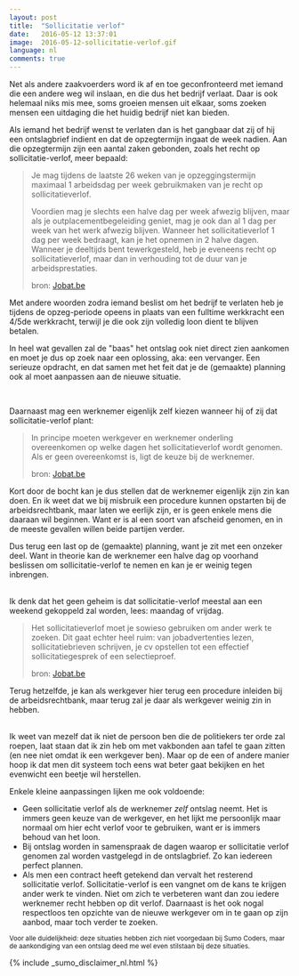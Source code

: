 ```yaml
---
layout: post
title:  "Sollicitatie verlof"
date:   2016-05-12 13:37:01
image:  2016-05-12-sollicitatie-verlof.gif
language: nl
comments: true
---
```

Net als andere zaakvoerders word ik af en toe geconfronteerd met iemand die een andere weg wil inslaan, en die dus het
bedrijf verlaat. Daar is ook helemaal niks mis mee, soms groeien mensen uit elkaar, soms zoeken mensen een uitdaging die
het huidig bedrijf niet kan bieden.

Als iemand het bedrijf wenst te verlaten dan is het gangbaar dat zij of hij een ontslagbrief indient en dat de opzegtermijn 
ingaat de week nadien. Aan die opzegtermijn zijn een aantal zaken gebonden, zoals het recht op sollicitatie-verlof, meer 
bepaald: 

> Je mag tijdens de laatste 26 weken van je opzeggingstermijn maximaal 1 arbeidsdag per week gebruikmaken van je recht 
> op sollicitatieverlof.
>    
> Voordien mag je slechts een halve dag per week afwezig blijven, maar als je outplacementbegeleiding geniet, mag je 
> ook dan al 1 dag per week van het werk afwezig blijven. Wanneer het sollicitatieverlof 1 dag per week bedraagt, kan 
> je het opnemen in 2 halve dagen. Wanneer je deeltijds bent tewerkgesteld, heb je eveneens recht op sollicitatieverlof, 
> maar dan in verhouding tot de duur van je arbeidsprestaties.
> <footer>bron: <a href="http://www.jobat.be/nl/artikels/wat-is-sollicitatieverlof">Jobat.be</a></footer>

Met andere woorden zodra iemand beslist om het bedrijf te verlaten heb je tijdens de opzeg-periode opeens in plaats van 
een fulltime werkkracht een 4/5de werkkracht, terwijl je die ook zijn volledig loon dient te blijven betalen.

In heel wat gevallen zal de "baas" het ontslag ook niet direct zien aankomen en moet je dus op zoek naar een oplossing, 
aka: een vervanger. Een serieuze opdracht, en dat samen met het feit dat je de (gemaakte) planning ook al moet aanpassen 
aan de nieuwe situatie.

<br />

Daarnaast mag een werknemer eigenlijk zelf kiezen wanneer hij of zij dat sollicitatie-verlof plant:

> In principe moeten werkgever en werknemer onderling overeenkomen op welke dagen het sollicitatieverlof wordt genomen. 
> Als er geen overeenkomst is, ligt de keuze bij de werknemer.
> <footer>bron: <a href="http://www.jobat.be/nl/artikels/mag-ik-zelf-kiezen-wanneer-ik-sollicitatieverlof-neem/">Jobat.be</a></footer>

Kort door de bocht kan je dus stellen dat de werknemer eigenlijk zijn zin kan doen. En ik weet dat we bij misbruik een 
procedure kunnen opstarten bij de arbeidsrechtbank, maar laten we eerlijk zijn, er is geen enkele mens die daaraan wil 
beginnen. Want er is al een soort van afscheid genomen, en in de meeste gevallen willen beide partijen verder.

Dus terug een last op de (gemaakte) planning, want je zit met een onzeker deel. Want in theorie kan de werknemer een halve
dag op voorhand beslissen om sollicitatie-verlof te nemen en kan je er weinig tegen inbrengen.

<br />
Ik denk dat het geen geheim is dat sollicitatie-verlof meestal aan een weekend gekoppeld zal worden, lees:
maandag of vrijdag. 

> Het sollicitatieverlof moet je sowieso gebruiken om ander werk te zoeken. Dit gaat echter heel ruim: van 
> jobadvertenties lezen, sollicitatiebrieven schrijven, je cv opstellen tot een effectief sollicitatiegesprek of een 
> selectieproef.
> <footer>bron: <a href="http://www.jobat.be/nl/artikels/heb-ik-recht-op-sollicitatieverlof-als-ik-al-een-nieuwe-job-heb/">Jobat.be</a></footer>

Terug hetzelfde, je kan als werkgever hier terug een procedure inleiden bij de arbeidsrechtbank, maar terug zal je daar
als werkgever weinig zin in hebben.

<br />
Ik weet van mezelf dat ik niet de persoon ben die de politiekers ter orde zal roepen, laat staan dat ik zin heb om met
vakbonden aan tafel te gaan zitten (en nee niet omdat ik een werkgever ben). Maar op de een of andere manier hoop ik dat
men dit systeem toch eens wat beter gaat bekijken en het evenwicht een beetje wil herstellen.

Enkele kleine aanpassingen lijken me ook voldoende:

* Geen sollicitatie verlof als de werknemer *zelf* ontslag neemt. Het is immers geen keuze van de werkgever, en het lijkt
  me persoonlijk maar normaal om hier echt verlof voor te gebruiken, want er is immers behoud van het loon.
* Bij ontslag worden in samenspraak de dagen waarop er sollicitatie verlof genomen zal worden vastgelegd in de ontslagbrief.
  Zo kan iedereen perfect plannen.
* Als men een contract heeft getekend dan vervalt het resterend sollicitatie verlof. Sollicitatie-verlof is een vangnet om
  de kans te krijgen ander werk te vinden. Niet om zich te verbeteren want dan zou iedere werknemer recht hebben op dit 
  verlof. Daarnaast is het ook nogal respectloos ten opzichte van de nieuwe werkgever om in te gaan op zijn aanbod, maar
  toch verder te zoeken.


<small>Voor alle duidelijkheid: deze situaties hebben zich niet voorgedaan bij Sumo Coders, maar de aankondiging van een 
ontslag deed me wel even stilstaan bij deze situaties.</small>

{% include _sumo_disclaimer_nl.html %}
